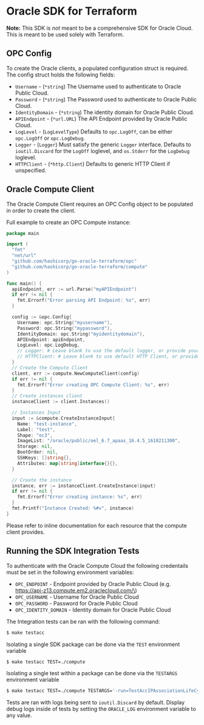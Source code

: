 Oracle SDK for Terraform
===========================================

**Note:** This SDK is _not_ meant to be a comprehensive SDK for Oracle Cloud. This is meant to be used solely with Terraform.

OPC Config
----------

To create the Oracle clients, a populated configuration struct is required.
The config struct holds the following fields:

* `Username` - (`*string`) The Username used to authenticate to Oracle Public Cloud.
* `Password` - (`*string`) The Password used to authenticate to Oracle Public Cloud.
* `IdentityDomain` - (`*string`) The identity domain for Oracle Public Cloud.
* `APIEndpoint` - (`*url.URL`) The API Endpoint provided by Oracle Public Cloud.
* `LogLevel` - (`LogLevelType`) Defaults to `opc.LogOff`, can be either `opc.LogOff` or `opc.LogDebug`.
* `Logger` - (`Logger`) Must satisfy the generic `Logger` interface. Defaults to `ioutil.Discard` for the `LogOff` loglevel, and `os.Stderr` for the `LogDebug` loglevel.
* `HTTPClient` - (`*http.Client`) Defaults to generic HTTP Client if unspecified. 

Oracle Compute Client
----------------------
The Oracle Compute Client requires an OPC Config object to be populated in order to create the client.

Full example to create an OPC Compute instance:
```go
package main

import (
  "fmt"
  "net/url"
  "github.com/hashicorp/go-oracle-terraform/opc"
  "github.com/hashicorp/go-oracle-terraform/compute"
)

func main() {
  apiEndpoint, err := url.Parse("myAPIEndpoint")
  if err != nil {
    fmt.Errorf("Error parsing API Endpoint: %s", err)
  }

  config := &opc.Config{
    Username: opc.String("myusername"),
    Password: opc.String("mypassword"),
    IdentityDomain: opc.String("myidentitydomain"),
    APIEndpoint: apiEndpoint,
    LogLevel: opc.LogDebug,
    // Logger: # Leave blank to use the default logger, or provide your own
    // HTTPClient: # Leave blank to use default HTTP Client, or provider your own
  }
  // Create the Compute Client
  client, err := compute.NewComputeClient(config)
  if err != nil {
    fmt.Errorf("Error creating OPC Compute Client: %s", err)
  }
  // Create instances client
  instanceClient := client.Instances()

  // Instances Input
  input := &compute.CreateInstanceInput{
    Name: "test-instance",
    Label: "test",
    Shape: "oc3",
    ImageList: "/oracle/public/oel_6.7_apaas_16.4.5_1610211300",
    Storage: nil,
    BootOrder: nil,
    SSHKeys: []string{},
    Attributes: map[string]interface{}{},
  }

  // Create the instance
  instance, err := instanceClient.CreateInstance(input)
  if err != nil {
    fmt.Errorf("Error creating instance: %s", err)
  }
  fmt.Printf("Instance Created: %#v", instance)
}
```

Please refer to inline documentation for each resource that the compute client provides.

Running the SDK Integration Tests
-----------------------------

To authenticate with the Oracle Compute Cloud the following credentails must be set in the following environment variables:

-	`OPC_ENDPOINT` - Endpoint provided by Oracle Public Cloud (e.g. https://api-z13.compute.em2.oraclecloud.com/\)
-	`OPC_USERNAME` - Username for Oracle Public Cloud
-	`OPC_PASSWORD` - Password for Oracle Public Cloud
-	`OPC_IDENTITY_DOMAIN` - Identity domain for Oracle Public Cloud


The Integration tests can be ran with the following command:
```sh
$ make testacc
```

Isolating a single SDK package can be done via the `TEST` environment variable
```sh
$ make testacc TEST=./compute
```

Isolating a single test within a package can be done via the `TESTARGS` environment variable
```sh
$ make testacc TEST=./compute TESTARGS='-run=TestAccIPAssociationLifeCycle'
```

Tests are ran with logs being sent to `ioutil.Discard` by default.
Display debug logs inside of tests by setting the `ORACLE_LOG` environment variable to any value.
